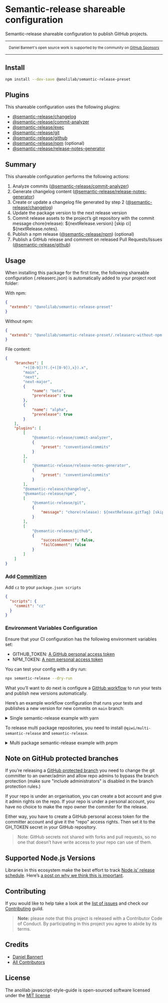 # Semantic-release shareable configuration

Semantic-release shareable configuration to publish GitHub projects.

---

<div align="center">
    <p>
        <sup>
            Daniel Bannert's open source work is supported by the community on <a href="https://github.com/sponsors/prisis">GitHub Sponsors</a>
        </sup>
    </p>
</div>

---

## Install

```bash
npm install --dev-save @anolilab/semantic-release-preset
```

## Plugins

This shareable configuration uses the following plugins:

- [@semantic-release/changelog][3]
- [@semantic-release/commit-analyzer][1]
- [@semantic-release/exec][5]
- [@semantic-release/git][6]
- [@semantic-release/github][4]
- [@semantic-release/npm][7] (optional)
- [@semantic-release/release-notes-generator][2]

## Summary

This shareable configuration performs the following actions:

1. Analyze commits ([@semantic-release/commit-analyzer][1])
2. Generate changelog content ([@semantic-release/release-notes-generator][2])
3. Create or update a changelog file generated by step 2 ([@semantic-release/changelog][3])
4. Update the package version to the next release version
5. Commit release assets to the project’s git repository with the commit message chore(release): ${nextRelease.version} [skip ci] ${nextRelease.notes}.
6. Publish a npm release ([@semantic-release/npm][4]) (optional)
7. Publish a GitHub release and comment on released Pull Requests/Issues ([@semantic-release/github][4])

## Usage

When installing this package for the first time, the following shareable configuration (.releaserc.json) is automatically added to your project root folder:

With npm:

```json
{
  "extends": "@anolilab/semantic-release-preset"
}
```

Without npm:

```json
{
  "extends": "@anolilab/semantic-release-preset/.releaserc-without-npm.json"
}
```

File content:

```json
{
    "branches": [
        "+([0-9])?(.{+([0-9]),x}).x",
        "main",
        "next",
        "next-major",
        {
            "name": "beta",
            "prerelease": true
        },
        {
            "name": "alpha",
            "prerelease": true
        }
    ],
    "plugins": [
        [
            "@semantic-release/commit-analyzer",
            {
                "preset": "conventionalcommits"
            }
        ],
        [
            "@semantic-release/release-notes-generator",
            {
                "preset": "conventionalcommits"
            }
        ],
        "@semantic-release/changelog",
        "@semantic-release/npm",
        [
            "@semantic-release/git",
            {
                "message": "chore(release): ${nextRelease.gitTag} [skip ci]\\n\\n${nextRelease.notes}"
            }
        ],
        [
            "@semantic-release/github",
            {
                "successComment": false,
                "failComment": false
            }
        ]
    ]
}
```

### Add [Commitizen](https://github.com/commitizen/cz-cli)
Add `cz` to your `package.json scripts`

```json
{
  "scripts": {
    "commit": "cz"
  }
}
```

### Environment Variables Configuration

Ensure that your CI configuration has the following environment variables set:

- GITHUB_TOKEN: [A GitHub personal access token](https://docs.github.com/en/authentication/keeping-your-account-and-data-secure/creating-a-personal-access-token)
- NPM_TOKEN: [A npm personal access token](https://www.npmjs.com/package/settings)

You can test your config with a dry run:

```sh
npx semantic-release --dry-run
```

What you’ll  want to do next is configure a [GitHub workflow](https://docs.github.com/en/actions/quickstart) to run your tests and publish new versions automatically.

Here’s an example workflow configuration that runs your tests and publishes a new version for new commits on `main` branch:

<details>
<summary>Single semantic-release example with yarn</summary>

```yaml
# https://help.github.com/en/categories/automating-your-workflow-with-github-actions

name: "Semantic Release"

on: # yamllint disable-line rule:truthy
    push:
        branches:
            - "([0-9])?(.{+([0-9]),x}).x"
            - "main"
            - "next"
            - "next-major"
            - "alpha"
            - "beta"

jobs:
    test:
        name: "Semantic Release"

        runs-on: "ubuntu-latest"

        steps:
            - uses: "actions/checkout@v2"
              with:
                  fetch-depth: 0
                  persist-credentials: false
              env:
                  GIT_COMMITTER_NAME: "GitHub Actions Shell"
                  GIT_AUTHOR_NAME: "GitHub Actions Shell"
                  EMAIL: "github-actions[bot]@users.noreply.github.com"

            - name: "Use Node.js 12.x"
              uses: "actions/setup-node@v2"
              with:
                  node-version: "12.x"

            - name: "Get yarn cache directory path"
              id: "yarn-cache-dir-path"
              run: "echo \"::set-output name=dir::$(yarn config get cacheFolder)\""

            - uses: "actions/cache@v2"
              id: "yarn-cache" # use this to check for `cache-hit` (`steps.yarn-cache.outputs.cache-hit != 'true'`)
              with:
                  path: "${{ steps.yarn-cache-dir-path.outputs.dir }}"
                  key: "${{ runner.os }}-yarn-${{ hashFiles('**/yarn.lock') }}"
                  restore-keys: |
                      ${{ runner.os }}-yarn-

            - name: "install"
              run: "yarn install --immutable"

            - name: "Build packages"
              run: "yarn build"

            - name: "test"
              run: "yarn run test"

    semantic-release:
        name: "Semantic Release"

        runs-on: "ubuntu-latest"

        needs: ["test"]

        steps:
            - uses: "actions/checkout@v2"
              with:
                  fetch-depth: 0
                  persist-credentials: false
              env:
                  GIT_COMMITTER_NAME: "GitHub Actions Shell"
                  GIT_AUTHOR_NAME: "GitHub Actions Shell"
                  EMAIL: "github-actions[bot]@users.noreply.github.com"

            - name: "Use Node.js 12.x"
              uses: "actions/setup-node@v2"
              with:
                  node-version: "12.x"

            - name: "Get yarn cache directory path"
              id: "yarn-cache-dir-path"
              run: "echo \"::set-output name=dir::$(yarn config get cacheFolder)\""

            - uses: "actions/cache@v2"
              id: "yarn-cache" # use this to check for `cache-hit` (`steps.yarn-cache.outputs.cache-hit != 'true'`)
              with:
                  path: "${{ steps.yarn-cache-dir-path.outputs.dir }}"
                  key: "${{ runner.os }}-yarn-${{ hashFiles('**/yarn.lock') }}"
                  restore-keys: |
                      ${{ runner.os }}-yarn-

            - name: "install"
              run: "yarn install --immutable"

            - name: "Build packages"
              run: "yarn build"

            - name: "Semantic Release"
              if: "success()"
              env:
                GITHUB_TOKEN: "${{ secrets.GITHUB_TOKEN }}"
                NPM_TOKEN: "${{ secrets.NPM_AUTH_TOKEN }}"
                GIT_AUTHOR_NAME: "github-actions-shell"
                GIT_AUTHOR_EMAIL: "github-actions[bot]@users.noreply.github.com"
                GIT_COMMITTER_NAME: "github-actions-shell"
                GIT_COMMITTER_EMAIL: "github-actions[bot]@users.noreply.github.com"
              run: "yarn semantic-release"
```
</details>

To release multi package repositories, you need to install `@qiwi/multi-semantic-release` and `semantic-release`.

<details>
<summary>Multi package semantic-release example with pnpm</summary>

```yaml
# https://help.github.com/en/categories/automating-your-workflow-with-github-actions

name: "Semantic Release"

on: # yamllint disable-line rule:truthy
    push:
        branches:
            - "([0-9])?(.{+([0-9]),x}).x"
            - "main"
            - "next"
            - "next-major"
            - "alpha"
            - "beta"

# Enable this to use the github packages
# yamllint disable-line rule:comments
#env:
#    package: "@${{ github.repository }}"
#    registry_url: "https://npm.pkg.github.com"
#    scope: "${{ github.repository_owner }}"

jobs:
    test:
        strategy:
            matrix:
                os: ["ubuntu-latest"]
                node_version: ["16", "18", "19", "20"]
            fail-fast: false

        name: "Build & Unit Test: node-${{ matrix.node_version }}, ${{ matrix.os }}"

        runs-on: "${{ matrix.os }}"

        steps:
            - name: "Git checkout"
              uses: "actions/checkout@v3"
              env:
                  GIT_COMMITTER_NAME: "GitHub Actions Shell"
                  GIT_AUTHOR_NAME: "GitHub Actions Shell"
                  EMAIL: "github-actions[bot]@users.noreply.github.com"

            - uses: "pnpm/action-setup@v2.2.4"
              with:
                  version: 8
                  run_install: false

            - name: "Set node version to ${{ matrix.node_version }}"
              uses: "actions/setup-node@v3"
              with:
                  node-version: "${{ matrix.node_version }}"
                  cache: "pnpm"

            - name: "Check npm version"
              run: "npm -v"
              env:
                  SKIP_CHECK: "true"

            - name: "Install packages"
              run: "pnpm install --frozen-lockfile"
              env:
                  SKIP_CHECK: "true"

            - name: "Build"
              run: "pnpm run build:packages"

            - name: "test and coverage"
              run: "pnpm run test:coverage"

    semantic-release:
        name: "Semantic Release"

        runs-on: "ubuntu-latest"

        needs: ["test", "eslint"]

        steps:
            - name: "Git checkout"
              uses: "actions/checkout@v3"
              with:
                  fetch-depth: 0
                  persist-credentials: false
              env:
                  GIT_COMMITTER_NAME: "GitHub Actions Shell"
                  GIT_AUTHOR_NAME: "GitHub Actions Shell"
                  EMAIL: "github-actions[bot]@users.noreply.github.com"

            - uses: "pnpm/action-setup@v2.2.4"
              with:
                  version: 8
                  run_install: false

            - name: "Use Node.js 16.x"
              uses: "actions/setup-node@v3"
              with:
                  node-version: "16.x"
                  cache: "pnpm"

            - name: "Check npm version"
              run: "npm -v"
              env:
                  SKIP_CHECK: "true"

            - name: "Install packages"
              run: "pnpm install --frozen-lockfile"

            - name: "Build Production"
              run: "pnpm run build:prod:packages"

            - name: "npm v8.5+ requires workspaces-update to be set to false"
              run: "echo 'workspaces-update=false' >> .npmrc"

            - name: "Semantic Release"
              if: "success()"
              env:
                  GITHUB_TOKEN: "${{ secrets.SEMANTIC_RELEASE_GITHUB_TOKEN }}"
                  NPM_TOKEN: "${{ secrets.NPM_AUTH_TOKEN }}"
                  GIT_AUTHOR_NAME: "github-actions-shell"
                  GIT_AUTHOR_EMAIL: "github-actions[bot]@users.noreply.github.com"
                  GIT_COMMITTER_NAME: "github-actions-shell"
                  GIT_COMMITTER_EMAIL: "github-actions[bot]@users.noreply.github.com"
              run: "pnpm multi-semantic-release"

    pnpm-lock-update:
        name: "pnpm-lock.yaml update"

        runs-on: "ubuntu-latest"

        needs: ["semantic-release"]

        steps:
            - name: "Git checkout"
              uses: "actions/checkout@v3"
              with:
                  fetch-depth: 2
              env:
                  GIT_COMMITTER_NAME: "GitHub Actions Shell"
                  GIT_AUTHOR_NAME: "GitHub Actions Shell"
                  EMAIL: "github-actions[bot]@users.noreply.github.com"

            - uses: "pnpm/action-setup@v2.2.4"
              with:
                  version: 8

            - name: "Use Node.js 16.x"
              uses: "actions/setup-node@v3"
              with:
                  node-version: "16.x"

            - name: "Update pnpm lock"
              run: "pnpm install --no-frozen-lockfile"

            - name: "Commit modified files"
              uses: "stefanzweifel/git-auto-commit-action@v4.16.0"
              with:
                  commit_message: "chore: updated pnpm-lock.yaml"
                  commit_author: "prisis <d.bannert@anolilab.de>"
                  commit_user_email: "d.bannert@anolilab.de"
                  commit_user_name: "prisis"
                  branch: "${{ github.head_ref }}"
```
</details>

## Note on GitHub protected branches

If you’re releasing a [GitHub protected branch](https://docs.github.com/en/repositories/configuring-branches-and-merges-in-your-repository/defining-the-mergeability-of-pull-requests/about-protected-branches) you need to change the git committer to an owner/admin and allow repo admins to bypass the branch protection (make sure "include administrators" is disabled in the branch protection rules.)

If your repo is under an organisation, you can create a bot account and give it admin rights on the repo. If your repo is under a personal account, you have no choice to make the repo owner the commiter for the release.

Either way, you have to create a GitHub personal access token for the committer account and give it the "repo" access rights. Then set it to the GH_TOKEN secret in your GitHub repository.

> Note: GitHub secrets not shared with forks and pull requests, so no one that doesn’t have write access to your repo can use of them.

## Supported Node.js Versions

Libraries in this ecosystem make the best effort to track
[Node.js’ release schedule](https://nodejs.org/en/about/releases/). Here’s [a
post on why we think this is important](https://medium.com/the-node-js-collection/maintainers-should-consider-following-node-js-release-schedule-ab08ed4de71a).

Contributing
------------

If you would like to help take a look at the [list of issues](https://github.com/anolilab/javascript-style-guide/issues) and check our [Contributing](.github/CONTRIBUTING.md) guild.

> **Note:** please note that this project is released with a Contributor Code of Conduct. By participating in this project you agree to abide by its terms.

Credits
-------------

- [Daniel Bannert](https://github.com/prisis)
- [All Contributors](https://github.com/anolilab/javascript-style-guide/graphs/contributors)

License
-------------

The anolilab javascript-style-guide is open-sourced software licensed under the [MIT license](https://opensource.org/licenses/MIT)

[1]: https://github.com/semantic-release/commit-analyzer
[2]: https://github.com/semantic-release/release-notes-generator
[3]: https://github.com/semantic-release/changelog
[4]: https://github.com/semantic-release/github
[5]: https://github.com/semantic-release/exec
[6]: https://github.com/semantic-release/git
[7]: https://github.com/semantic-release/npm
